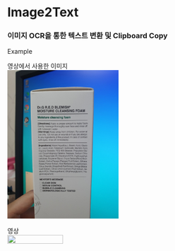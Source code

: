 # Image2Text
### 이미지 OCR을 통한 텍스트 변환 및 Clipboard Copy

Example    

영상에서 사용한 이미지     
<img src="/images/ex.jpg" width="50%" height="50%">

영상     
<img src="/docs/ex.gif" width="50%" height="50%">